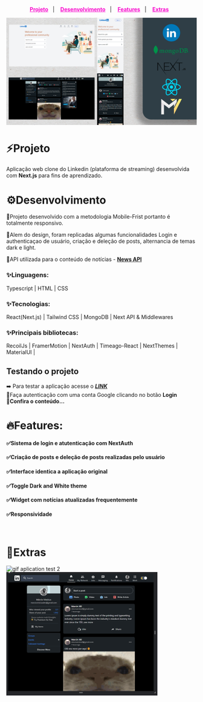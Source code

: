 <p align="center">
  <a style="color:#F806CC;font-weight:bold" href="#Projeto">Projeto</a>&nbsp;&nbsp;&nbsp;|&nbsp;&nbsp;&nbsp;
  <a style="color:#F806CC;font-weight:bold" href="#Desenvolvimento">Desenvolvimento</a>&nbsp;&nbsp;&nbsp;|&nbsp;&nbsp;&nbsp;
  <a style="color:#F806CC;font-weight:bold" href="#Features">Features</a>&nbsp;&nbsp;&nbsp;|&nbsp;&nbsp;&nbsp;
  <a style="color:#F806CC;font-weight:bold"
  href="#Extras">Extras</a>&nbsp;&nbsp;&nbsp;
</p>

<img alt="header" title="header" src="./.github/header.png"></img>

# <a id="Projeto"></a> ⚡**Projeto**

Aplicação web clone do Linkedin (plataforma de streaming) desenvolvida com **Next.js** para fins de aprendizado.
<br>

# <a id="Desenvolvimento"></a> ⚙️**Desenvolvimento**


<p style="text-align: left;" aling="left">🔸Projeto desenvolvido com a metodologia Mobile-Frist portanto é totalmente responsivo.</p>
<p style="text-align: left;" aling="left">🔸Alem do design, foram replicadas algumas funcionalidades Login e authenticaçao de usuário, criação e deleção de posts, alternancia de
temas dark e light.</p>
<p style="text-align: left;" aling="left">🔸API utilizada para o conteúdo de notícias - <a href="https://newsapi.org/"><b>News API</b></a></p>

### **✨Linguagens**:

Typescript | HTML | CSS

### **✨Tecnologias**:

React(Next.js) | Tailwind CSS | MongoDB | Next API & Middlewares

### **✨Principais bibliotecas**:

RecoilJs | FramerMotion | NextAuth | Timeago-React | NextThemes | MaterialUI |

## **Testando o projeto**

➡️ Para testar a aplicação acesse o <a href="linkedin-clone-study.vercel.app">**_LINK_**</a> </br>
🔺Faça autenticação com uma conta Google clicando no botão **Login**</br>
🔺**Confira o conteúdo...**
<br>

# <a id="Features"></a>**🔥Features**:

#### **✅Sistema de login e atutenticação com NextAuth**

#### **✅Criação de posts e deleção de posts realizadas pelo usuário**

#### **✅Interface identica a aplicação original**

#### **✅Toggle Dark and White theme**

#### **✅Widget com notícias atualizadas frequentemente**

#### **✅Responsividade**

<br>

# <a id="Extras"></a>**🎁Extras**

<img alt="gif aplication test 2" title="gif" src="./.github/gifLinkedin.gif"  min-width="400px" max-width="400px" width="400px" />
<img alt="gif aplication test" title="gif" src="./.github/gifLinkedin1.gif"  min-width="400px" max-width="400px" width="400px" />
